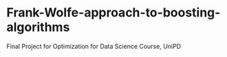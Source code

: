 # Frank-Wolfe-approach-to-boosting-algorithms
Final Project for Optimization for Data Science Course, UniPD
